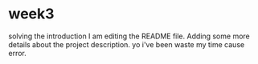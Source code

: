 # week3
solving the introduction
I am editing the README file. Adding some more details about the project description.
yo i've been waste my time cause error.
